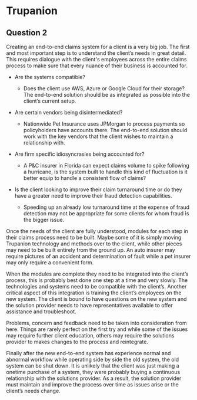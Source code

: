 # Trupanion

## Question 2

  Creating an end-to-end claims system for a client is a very big job. The first and most important step is to understand the client’s needs in great detail. This requires dialogue with the client's employees across the entire claims process to make sure that every nuance of their business is accounted for. 

* Are the systems compatible?
  - Does the client use AWS, Azure or Google Cloud for their storage? The end-to-end solution should be as integrated as possible into the client’s current setup.

* Are certain vendors being disintermediated?

  - Nationwide Pet Insurance uses JPMorgan to process payments so policyholders have accounts there. The end-to-end solution should work with the key vendors that the client wishes to maintain a relationship with.

* Are firm specific idiosyncrasies being accounted for?

  - A P&C insurer in Florida can expect claims volume to spike following a hurricane, is the system built to handle this kind of fluctuation is it better equip to handle a consistent flow of claims?

* Is the client looking to improve their claim turnaround time or do they have a greater need to improve their fraud detection capabilities.

  - Speeding up an already low turnaround time at the expense of fraud detection may not be appropriate for some clients for whom fraud is the bigger issue.


Once the needs of the client are fully understood, modules for each step in their claims process need to be built. Maybe some of it is simply moving Trupanion technology and methods over to the client, while other pieces may need to be built entirely from the ground up. An auto insurer may require pictures of an accident and determination of fault while a pet insurer may only require a convenient form.

 When the modules are complete they need to be integrated into the client’s process, this is probably best done one step at a time and very slowly. The technologies and systems need to be compatible with the client’s.  Another critical aspect of this integration is training the client’s employees on the new system. The client is bound to have questions on the new system and the solution provider needs to have representatives available to offer assistance and troubleshoot.

 Problems, concern and feedback need to be taken into consideration from here. Things are rarely perfect on the first try and while some of the issues may require further client education, others may require the solutions provider to makes changes to the process and reintegrate.  

Finally after the new end-to-end system has experience normal and abnormal workflow while operating side by side the old system, the old system can be shut down. It is unlikely that the client was just making a onetime purchase of a system, they were probably buying a continuous relationship with the solutions provider. As a result, the solution provider must maintain and improve the process over time as issues arise or the client’s needs change.
